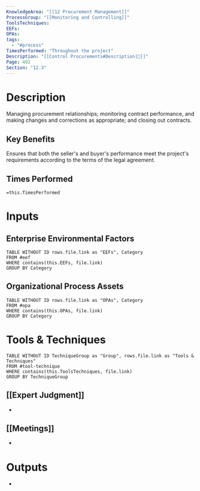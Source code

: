 ```yaml
---
KnowledgeArea: "[[12 Procurement Management]]"
ProcessGroup: "[[Monitoring and Controlling]]"
ToolsTechniques:
EEFs:
OPAs:
tags:
  - "#process"
TimesPerformed: "Throughout the project"
Description: "[[Control Procurements#Description|📝]]"
Page: 492
Section: "12.3"
---
```

# Description
Managing procurement relationships; monitoring contract performance, and making changes and corrections as appropriate; and closing out contracts.
## Key Benefits
Ensures that both the seller's and buyer's performance meet the project's requirements according to the terms of the legal agreement.
## Times Performed
`=this.TimesPerformed`
# Inputs
## Enterprise Environmental Factors
```dataview
TABLE WITHOUT ID rows.file.link as "EEFs", Category
FROM #eef
WHERE contains(this.EEFs, file.link)
GROUP BY Category
```
## Organizational Process Assets
```dataview
TABLE WITHOUT ID rows.file.link as "OPAs", Category
FROM #opa
WHERE contains(this.OPAs, file.link)
GROUP BY Category
```
# Tools & Techniques
```dataview
TABLE WITHOUT ID TechniqueGroup as "Group", rows.file.link as "Tools & Techniques"
FROM #tool-technique
WHERE contains(this.ToolsTechniques, file.link)
GROUP BY TechniqueGroup
```
## [[Expert Judgment]]
- 
## [[Meetings]]
- 
# Outputs
- 